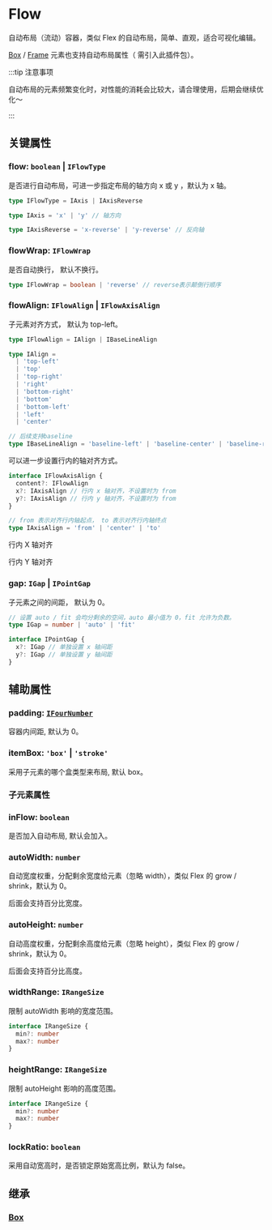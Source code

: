 <script setup>
import Case from '/component/Case.vue'
</script>

# Flow

自动布局（流动）容器，类似 Flex 的自动布局，简单、直观，适合可视化编辑。

[Box](/reference/display/Box.md) / [Frame](/reference/display/Frame.md) 元素也支持自动布局属性（ 需引入此插件包）。

:::tip 注意事项

自动布局的元素频繁变化时，对性能的消耗会比较大，请合理使用，后期会继续优化～

:::

## 关键属性

### flow: `boolean` | `IFlowType`

是否进行自动布局，可进一步指定布局的轴方向 x 或 y ，默认为 x 轴。

```ts
type IFlowType = IAxis | IAxisReverse

type IAxis = 'x' | 'y' // 轴方向

type IAxisReverse = 'x-reverse' | 'y-reverse' // 反向轴
```

<case name="Flow" count=2 height=160 editor=false></case>

<case name="Flow" index=2 count=2 height=160 editor=false></case>

### flowWrap: `IFlowWrap`

是否自动换行， 默认不换行。

```ts
type IFlowWrap = boolean | 'reverse' // reverse表示颠倒行顺序
```

<case name="FlowWrap" count=2 height=160 editor=false></case>

<case name="FlowWrap" index=2 count=2 height=160 editor=false></case>

### flowAlign: `IFlowAlign` | `IFlowAxisAlign`

子元素对齐方式， 默认为 top-left。

```ts
type IFlowAlign = IAlign | IBaseLineAlign

type IAlign =
  | 'top-left'
  | 'top'
  | 'top-right'
  | 'right'
  | 'bottom-right'
  | 'bottom'
  | 'bottom-left'
  | 'left'
  | 'center'

// 后续支持baseline
type IBaseLineAlign = 'baseline-left' | 'baseline-center' | 'baseline-right'
```

<case name="FlowAlign" count=3 height=160 editor=false></case>

<case name="FlowAlign" index=3 count=3 height=160 editor=false></case>

<case name="FlowAlign" index=6 count=3 height=160 editor=false></case>

可以进一步设置行内的轴对齐方式。

```ts
interface IFlowAxisAlign {
  content?: IFlowAlign
  x?: IAxisAlign // 行内 x 轴对齐，不设置时为 from
  y?: IAxisAlign // 行内 y 轴对齐，不设置时为 from
}

// from 表示对齐行内轴起点， to 表示对齐行内轴终点
type IAxisAlign = 'from' | 'center' | 'to'
```

行内 X 轴对齐
<case name="FlowYAlign" index=9 count=3 height=160 editor=false></case>

行内 Y 轴对齐
<case name="FlowAlign" index=9 count=3 height=160 editor=false></case>

<!-- Y 轴

<case name="FlowYAlign" count=3 height=160 editor=false></case>

<case name="FlowYAlign" index=3 count=3 height=160 editor=false></case>

<case name="FlowYAlign" index=6 count=3 height=160 editor=false></case> -->

### gap: `IGap` | `IPointGap`

子元素之间的间距， 默认为 0。

```ts
// 设置 auto / fit 会均分剩余的空间，auto 最小值为 0，fit 允许为负数。
type IGap = number | 'auto' | 'fit'

interface IPointGap {
  x?: IGap // 单独设置 x 轴间距
  y?: IGap // 单独设置 y 轴间距
}
```

<case name="FlowGap"  count=3 height=160 editor=false></case>

<case name="FlowGap" index=3 count=2 height=160 editor=false></case>

## 辅助属性

### padding: [`IFourNumber`](/reference/interface/math/Math.md#ifournumber)

容器内间距, 默认为 0。

<case name="FlowPadding" count=2 height=160 editor=false></case>

### itemBox: `'box'` | `'stroke'`

采用子元素的哪个盒类型来布局, 默认 box。

<case name="FlowItemBox" count=2 height=160 editor=false></case>

<!-- ### zIndexReverse: `boolean`

是否反转子元素的 zIndex 顺序，从下往上排序。 -->

### 子元素属性

### inFlow: `boolean`

是否加入自动布局, 默认会加入。

<case name="FlowIn" count=2 height=160 editor=false></case>

### autoWidth: `number`

自动宽度权重，分配剩余宽度给元素（忽略 width），类似 Flex 的 grow / shrink，默认为 0。

后面会支持百分比宽度。

<case name="FlowAutoSize" count=2 height=160 editor=false></case>

### autoHeight: `number`

自动高度权重，分配剩余高度给元素（忽略 height），类似 Flex 的 grow / shrink，默认为 0。

后面会支持百分比高度。

<case name="FlowAutoSize" index=2 count=2 height=160 editor=false></case>

### widthRange: `IRangeSize`

限制 autoWidth 影响的宽度范围。

```ts
interface IRangeSize {
  min?: number
  max?: number
}
```

### heightRange: `IRangeSize`

限制 autoHeight 影响的高度范围。

```ts
interface IRangeSize {
  min?: number
  max?: number
}
```

### lockRatio: `boolean`

采用自动宽高时，是否锁定原始宽高比例，默认为 false。

<!-- ### resizeBox: IConstraint

resize 布局的约束条件

```ts
 {x: 'top', y: 'left' | 'resize' | 'scale' | 'center' | 'right'}
{left: 20, top: 20, right: 50, bottom: 30}
``` -->

## 继承

### [Box](/reference/display/Box.md)
